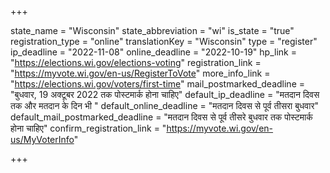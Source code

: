+++

state_name = "Wisconsin"
state_abbreviation = "wi"
is_state = "true"
registration_type = "online"
translationKey = "Wisconsin"
type = "register"
ip_deadline = "2022-11-08"
online_deadline = "2022-10-19"
hp_link = "https://elections.wi.gov/elections-voting"
registration_link = "https://myvote.wi.gov/en-us/RegisterToVote"
more_info_link = "https://elections.wi.gov/voters/first-time"
mail_postmarked_deadline = "बुधवार, 19 अक्टूबर 2022 तक पोस्टमार्क होना चाहिए"
default_ip_deadline = "मतदान दिवस तक और मतदान के दिन भी "
default_online_deadline = "मतदान दिवस से पूर्व तीसरा बुधवार"
default_mail_postmarked_deadline = "मतदान दिवस से पूर्व तीसरे बुधवार तक पोस्टमार्क होना चाहिए"
confirm_registration_link = "https://myvote.wi.gov/en-us/MyVoterInfo"

+++